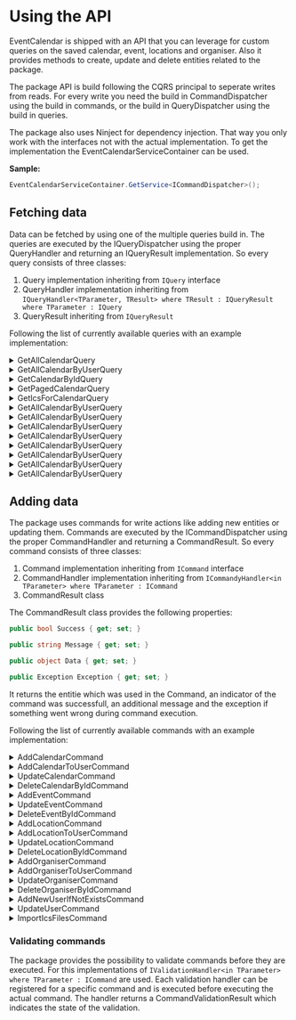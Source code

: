 # Using the API

EventCalendar is shipped with an API that you can leverage for custom queries on the saved calendar, event, locations and organiser. Also it provides methods to create, update and delete entities related to the package.

The package API is build following the CQRS principal to seperate writes from reads. For every write you need the build in CommandDispatcher using the build in commands, or the build in QueryDispatcher using the build in queries.

The package also uses Ninject for dependency injection. That way you only work with the interfaces not with the actual implementation. To get the implementation the EventCalendarServiceContainer can be used.

__Sample:__

```csharp
EventCalendarServiceContainer.GetService<ICommandDispatcher>();
```

## Fetching data

Data can be fetched by using one of the multiple queries build in. The queries are executed by the IQueryDispatcher using the proper QueryHandler and returning an IQueryResult implementation. So every query consists of three classes:

1. Query implementation inheriting from ```IQuery``` interface
2. QueryHandler implementation inheriting from ```IQueryHandler<TParameter, TResult> where TResult : IQueryResult where TParameter : IQuery```
3. QueryResult inheriting from ```IQueryResult```

Following the list of currently available queries with an example implementation:

<details>
    <summary>GetAllCalendarQuery</summary>

```csharp

var allCalendarResult = _queryDispatcher.Dispatch<GetAllCalendarQuery, GetAllCalendarQueryResult>(new GetAllCalendarQuery());

```
</details>

<details>
    <summary>GetAllCalendarByUserQuery</summary>

```csharp

var calendarResult = _queryDispatcher.Dispatch<GetAllCalendarByUserQuery, GetAllCalendarByUserQueryResult>(new GetAllCalendarByUserQuery() { UserId = _user.Id });

```
</details>

<details>
    <summary>GetCalendarByIdQuery</summary>
    
```csharp
var calendarByIdResult = _queryDispatcher.Dispatch<GetCalendarByIdQuery, GetCalendarByIdQueryResult>(new GetCalendarByIdQuery { CalendarId = id });
```
    
</details>

<details>
    <summary>GetPagedCalendarQuery</summary>
    
```csharp
var pagedCalendarQuery = new GetPagedCalendarQuery()
    {
        itemsPerPage = itemsPerPage,
        pageNumber = pageNumber,
        sortColumn = sortColumn,
        sortOrder = sortOrder,
        searchTerm = searchTerm,
        UserId = Security.CurrentUser.Id
    };
    var pagedCalendarResult = _queryDispatcher.Dispatch<GetPagedCalendarQuery, GetPagedCalendarQueryResult>(pagedCalendarQuery);
```
    
</details>

<details>
    <summary>GetIcsForCalendarQuery</summary>
    
```csharp
var result = dispatcher.Dispatch<GetIcsForCalendarQuery, GetIcsForCalendarQueryResult>(new GetIcsForCalendarQuery { CalendarId = id, Culture = CultureInfo.CurrentCulture.ToString() });
```
    
</details>

<details>
    <summary>GetAllCalendarByUserQuery</summary>
    
```csharp
var calendarResult = _queryDispatcher.Dispatch<GetAllCalendarByUserQuery, GetAllCalendarByUserQueryResult>(new GetAllCalendarByUserQuery() { UserId = _user.Id });
```
    
</details>

<details>
    <summary>GetAllCalendarByUserQuery</summary>
    
```csharp
var calendarResult = _queryDispatcher.Dispatch<GetAllCalendarByUserQuery, GetAllCalendarByUserQueryResult>(new GetAllCalendarByUserQuery() { UserId = _user.Id });
```
    
</details>

<details>
    <summary>GetAllCalendarByUserQuery</summary>
    
```csharp
var calendarResult = _queryDispatcher.Dispatch<GetAllCalendarByUserQuery, GetAllCalendarByUserQueryResult>(new GetAllCalendarByUserQuery() { UserId = _user.Id });
```
    
</details>

<details>
    <summary>GetAllCalendarByUserQuery</summary>
    
```csharp
var calendarResult = _queryDispatcher.Dispatch<GetAllCalendarByUserQuery, GetAllCalendarByUserQueryResult>(new GetAllCalendarByUserQuery() { UserId = _user.Id });
```
    
</details>

<details>
    <summary>GetAllCalendarByUserQuery</summary>
    
```csharp
var calendarResult = _queryDispatcher.Dispatch<GetAllCalendarByUserQuery, GetAllCalendarByUserQueryResult>(new GetAllCalendarByUserQuery() { UserId = _user.Id });
```
    
</details>

<details>
    <summary>GetAllCalendarByUserQuery</summary>
    
```csharp
var calendarResult = _queryDispatcher.Dispatch<GetAllCalendarByUserQuery, GetAllCalendarByUserQueryResult>(new GetAllCalendarByUserQuery() { UserId = _user.Id });
```
    
</details>

<details>
    <summary>GetAllCalendarByUserQuery</summary>
    
```csharp
var calendarResult = _queryDispatcher.Dispatch<GetAllCalendarByUserQuery, GetAllCalendarByUserQueryResult>(new GetAllCalendarByUserQuery() { UserId = _user.Id });
```
    
</details>

<details>
    <summary>GetAllCalendarByUserQuery</summary>
    
```csharp
var calendarResult = _queryDispatcher.Dispatch<GetAllCalendarByUserQuery, GetAllCalendarByUserQueryResult>(new GetAllCalendarByUserQuery() { UserId = _user.Id });
```
    
</details>

## Adding data

The package uses commands for write actions like adding new entities or updating them. Commands are executed by the ICommandDispatcher using the proper CommandHandler and returning a CommandResult. So every command consists of three classes:

1. Command implementation inheriting from ```ICommand``` interface
2. CommandHandler implementation inheriting from ```ICommandyHandler<in TParameter> where TParameter : ICommand```
3. CommandResult class

The CommandResult class provides the following properties:
```csharp
public bool Success { get; set; }

public string Message { get; set; }

public object Data { get; set; }

public Exception Exception { get; set; }
```

It returns the entitie which was used in the Command, an indicator of the command was successfull, an additional message and the exception if something went wrong during command execution.

Following the list of currently available commands with an example implementation:

<details>
    <summary>AddCalendarCommand</summary>
    
```csharp

var commandResult = _commandDispatcher.Dispatch<AddCalendarCommand>(new AddCalendarCommand() { Calendar = calendar });
```
    
</details>

<details>
    <summary>AddCalendarToUserCommand</summary>
    
```csharp
var commandResult = _commandDispatcher.Dispatch<AddCalendarToUserCommand>(new AddCalendarToUserCommand() { UserId = userId, Calendar = calendar });
```
    
</details>

<details>
    <summary>UpdateCalendarCommand</summary>
    
```csharp
var commandResult = _commandDispatcher.Dispatch<UpdateCalendarCommand>(new UpdateCalendarCommand() { Calendar = calendar });
```
    
</details>

<details>
    <summary>DeleteCalendarByIdCommand</summary>
    
```csharp
var commandResult = _commandDispatcher.Dispatch<DeleteCalendarByIdCommand>(new DeleteCalendarByIdCommand() { CalendarId = calendarId });
```
    
</details>

<details>
    <summary>AddEventCommand</summary>
    
```csharp
var commandResult = _commandDispatcher.Dispatch<AddEventCommand>(new AddEventCommand() { Event = event });
```
    
</details>

<details>
    <summary>UpdateEventCommand</summary>
    
```csharp
var commandResult = _commandDispatcher.Dispatch<UpdateEventCommand>(new UpdateEventCommand() { Event = event });
```
    
</details>

<details>
    <summary>DeleteEventByIdCommand</summary>
    
```csharp
var commandResult = _commandDispatcher.Dispatch<DeleteEventByIdCommand>(new DeleteEventByIdCommand() { EventId = eventId });
```
    
</details>

<details>
    <summary>AddLocationCommand</summary>
    
```csharp
var commandResult = _commandDispatcher.Dispatch<AddLocationCommand>(new AddLocationCommand() { Location = location });
```
    
</details>

<details>
    <summary>AddLocationToUserCommand</summary>
    
```csharp
var commandResult = _commandDispatcher.Dispatch<AddLocationToUserCommand>(new AddLocationToUserCommand() { UserId = userId, Location = location });
```
    
</details>

<details>
    <summary>UpdateLocationCommand</summary>
    
```csharp
var commandResult = _commandDispatcher.Dispatch<UpdateLocationCommand>(new UpdateLocationCommand() { Location = location });
```
    
</details>

<details>
    <summary>DeleteLocationByIdCommand</summary>
    
```csharp
var commandResult = _commandDispatcher.Dispatch<DeleteLocationByIdCommand>(new DeleteLocationByIdCommand() { LocationId = locationId });
```
    
</details>

<details>
    <summary>AddOrganiserCommand</summary>
    
```csharp
var commandResult = _commandDispatcher.Dispatch<AddOrganiserCommand>(new AddOrganiserCommand() { Organiser = organiser });
```
    
</details>

<details>
    <summary>AddOrganiserToUserCommand</summary>
    
```csharp
var commandResult = _commandDispatcher.Dispatch<AddOrganiserToUserCommand>(new AddOrganiserToUserCommand() { UserId = userId, Organiser = organiser });
```
    
</details>

<details>
    <summary>UpdateOrganiserCommand</summary>
    
```csharp
var commandResult = _commandDispatcher.Dispatch<UpdateOrganiserCommand>(new UpdateOrganiserCommand() { Organiser = organiser });
```
    
</details>

<details>
    <summary>DeleteOrganiserByIdCommand</summary>
    
```csharp
var commandResult = _commandDispatcher.Dispatch<DeleteOrganiserByIdCommand>(new DeleteOrganiserByIdCommand() { OrganiserId = organiserId });
```
    
</details>

<details>
    <summary>AddNewUserIfNotExistsCommand</summary>
    
```csharp
var commandResult = _commandDispatcher.Dispatch<AddNewUserIfNotExistsCommand>(new AddNewUserIfNotExistsCommand() { User = user });
```
    
</details>

<details>
    <summary>UpdateUserCommand</summary>
    
```csharp

var commandResult = _commandDispatcher.Dispatch<UpdateUserCommand>(new UpdateUserCommand() { User = user });

```
    
</details>

<details>
    <summary>ImportIcsFilesCommand</summary>
    
```csharp
var commandResult = _commandDispatcher.Dispatch<ImportIcsFilesCommand>(new ImportIcsFilesCommand() { FileNames = fileNames, CalendarId = calendarId });
```
    
</details>

### Validating commands

The package provides the possibility to validate commands before they are executed. For this implementations of ```IValidationHandler<in TParameter> where TParameter : ICommand``` are used.
Each validation handler can be registered for a specific command and is executed before executing the actual command. The handler returns a CommandValidationResult which indicates the state of the validation.